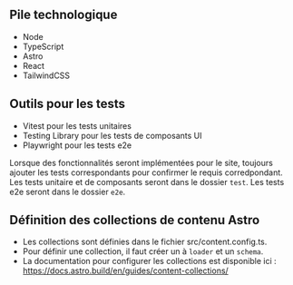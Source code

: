 ## Pile technologique
- Node
- TypeScript
- Astro
- React
- TailwindCSS

## Outils pour les tests
- Vitest pour les tests unitaires
- Testing Library pour les tests de composants UI
- Playwright pour les tests e2e

Lorsque des fonctionnalités seront implémentées pour le site, toujours ajouter les tests correspondants pour confirmer le requis corredpondant.
Les tests unitaire et de composants seront dans le dossier `test`.
Les tests e2e seront dans le dossier `e2e`.

## Définition des collections de contenu Astro
- Les collections sont définies dans le fichier src/content.config.ts.
- Pour définir une collection, il faut créer un à `loader` et un `schema`.
- La documentation pour configurer les collections est disponible ici : https://docs.astro.build/en/guides/content-collections/